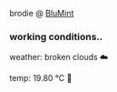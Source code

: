 brodie @ [BluMint](https://www.linkedin.com/company/blumint-io/)

<!--weather_start-->
### working conditions..

weather: broken clouds ☁️

temp: 19.80 °C 👕

<!--weather_end-->
